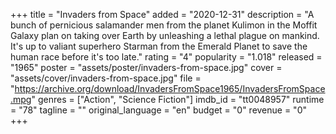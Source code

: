 +++
title = "Invaders from Space"
added = "2020-12-31"
description = "A bunch of pernicious salamander men from the planet Kulimon in the Moffit Galaxy plan on taking over Earth by unleashing a lethal plague on mankind. It's up to valiant superhero Starman from the Emerald Planet to save the human race before it's too late."
rating = "4"
popularity = "1.018"
released = "1965"
poster = "assets/poster/invaders-from-space.jpg"
cover = "assets/cover/invaders-from-space.jpg"
file = "https://archive.org/download/InvadersFromSpace1965/InvadersFromSpace.mpg"
genres = ["Action", "Science Fiction"]
imdb_id = "tt0048957"
runtime = "78"
tagline = ""
original_language = "en"
budget = "0"
revenue = "0"
+++